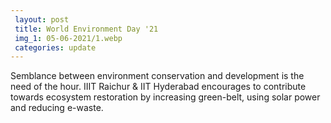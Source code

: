 ```yaml
---
 layout: post	
 title: World Environment Day '21
 img_1: 05-06-2021/1.webp
 categories: update
---
```


Semblance between environment conservation and development is the need of the hour. IIIT Raichur & IIT Hyderabad encourages to contribute towards ecosystem restoration by increasing green-belt, using solar power and reducing e-waste. 